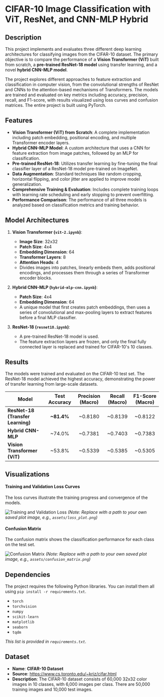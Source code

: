 # CIFAR-10 Image Classification with ViT, ResNet, and CNN-MLP Hybrid


## Description

This project implements and evaluates three different deep learning architectures for classifying images from the CIFAR-10 dataset. The primary objective is to compare the performance of a **Vision Transformer (ViT)** built from scratch, a **pre-trained ResNet-18 model** using transfer learning, and a novel **hybrid CNN-MLP model**.

The project explores different approaches to feature extraction and classification in computer vision, from the convolutional strengths of ResNet and CNNs to the attention-based mechanisms of Transformers. The models are trained and evaluated on key metrics including accuracy, precision, recall, and F1-score, with results visualized using loss curves and confusion matrices. The entire project is built using PyTorch.

## Features

- **Vision Transformer (ViT) from Scratch**: A complete implementation including patch embedding, positional encoding, and multiple Transformer encoder layers.
- **Hybrid CNN-MLP Model**: A custom architecture that uses a CNN for feature extraction from image patches, followed by an MLP for classification.
- **Pre-trained ResNet-18**: Utilizes transfer learning by fine-tuning the final classifier layer of a ResNet-18 model pre-trained on ImageNet.
- **Data Augmentation**: Standard techniques like random cropping, horizontal flipping, and color jitter are applied to improve model generalization.
- **Comprehensive Training & Evaluation**: Includes complete training loops with learning rate scheduling and early stopping to prevent overfitting.
- **Performance Comparison**: The performance of all three models is analyzed based on classification metrics and training behavior.

## Model Architectures

1.  **Vision Transformer (`vit-2.ipynb`)**:
    - **Image Size**: 32x32
    - **Patch Size**: 4x4
    - **Embedding Dimension**: 64
    - **Transformer Layers**: 8
    - **Attention Heads**: 4
    - Divides images into patches, linearly embeds them, adds positional encodings, and processes them through a series of Transformer encoder blocks.

2.  **Hybrid CNN-MLP (`hybrid-mlp-cnn.ipynb`)**:
    - **Patch Size**: 4x4
    - **Embedding Dimension**: 64
    - A unique model that first creates patch embeddings, then uses a series of convolutional and max-pooling layers to extract features before a final MLP classifier.

3.  **ResNet-18 (`resnet18.ipynb`)**:
    - A pre-trained ResNet-18 model is used.
    - The feature extraction layers are frozen, and only the final fully connected layer is replaced and trained for CIFAR-10's 10 classes.

## Results

The models were trained and evaluated on the CIFAR-10 test set. The ResNet-18 model achieved the highest accuracy, demonstrating the power of transfer learning from large-scale datasets.

| Model                           | Test Accuracy | Precision (Macro) | Recall (Macro) | F1-Score (Macro) |
| ------------------------------- | :-----------: | :---------------: | :------------: | :--------------: |
| **ResNet-18 (Transfer Learning)** |  **~81.4%**   |      ~0.8180      |    ~0.8139     |     ~0.8122      |
| **Hybrid CNN-MLP**              |    ~74.0%     |      ~0.7381      |    ~0.7403     |     ~0.7383      |
| **Vision Transformer (ViT)**    |    ~53.8%     |      ~0.5339      |    ~0.5385     |     ~0.5305      |

## Visualizations

#### Training and Validation Loss Curves
The loss curves illustrate the training progress and convergence of the models.

![Training and Validation Loss](https://i.ibb.co/68f773N/training-loss-plot.png)
*(Note: Replace with a path to your own saved plot image, e.g., `assets/loss_plot.png`)*

#### Confusion Matrix
The confusion matrix shows the classification performance for each class on the test set.

![Confusion Matrix](https://i.ibb.co/YPXK94G/confusion-matrix-plot.png)
*(Note: Replace with a path to your own saved plot image, e.g., `assets/confusion_matrix.png`)*


## Dependencies

The project requires the following Python libraries. You can install them all using `pip install -r requirements.txt`.

- `torch`
- `torchvision`
- `numpy`
- `scikit-learn`
- `matplotlib`
- `seaborn`
- `tqdm`

_This list is provided in `requirements.txt`._

## Dataset

- **Name**: **CIFAR-10 Dataset**
- **Source**: https://www.cs.toronto.edu/~kriz/cifar.html
- **Description**: The CIFAR-10 dataset consists of 60,000 32x32 color images in 10 classes, with 6,000 images per class. There are 50,000 training images and 10,000 test images.
